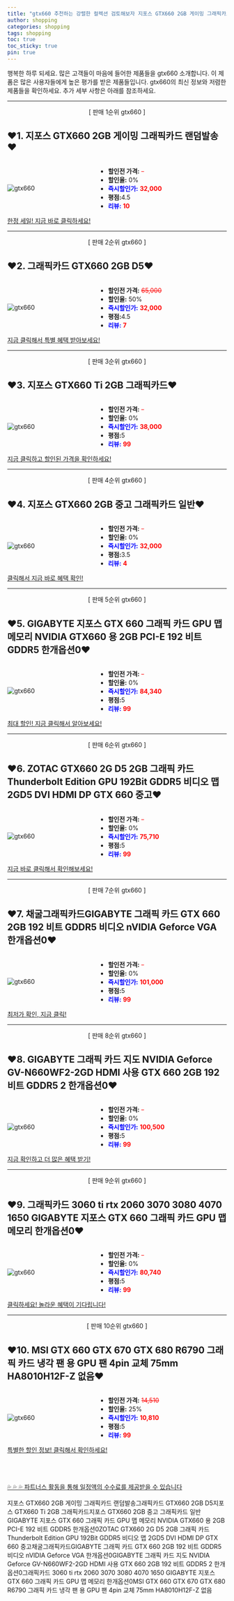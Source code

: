 ```yaml
---
title: "gtx660 추천하는 강렬한 컬렉션 검토해보자 지포스 GTX660 2GB 게이밍 그래픽카드"
author: shopping
categories: shopping
tags: shopping
toc: true
toc_sticky: true
pin: true
---
```

행복한 하루 되세요. 많은 고객들이 마음에 들어한 제품들을 gtx660 소개합니다. 이 제품은 많은 사용자들에게 높은 평가를 받은 제품들입니다. gtx660의 최신 정보와 저렴한 제품들을 확인하세요. 추가 세부 사항은 아래를 참조하세요.

---
<p class="toplist" style="margin: 0 auto; display: block; width: fit-content;">[ 판매 1순위 gtx660 ]</p>

<h2><strong>❤️1. 지포스 GTX660 2GB 게이밍 그래픽카드 랜덤발송❤️</strong></h2>

<div style="display: flex; align-items: center;">
    <div style="flex: 0.4;">
        <img src="https://thumbnail9.coupangcdn.com/thumbnails/remote/230x230ex/image/vendor_inventory/9d1e/67ad3dc18358c46888bf7bc78ca7a2a2b067055cc2e3acacff6df03d002f.jpg" alt="gtx660" style="max-width: 100%;">
    </div>
    <div style="flex: 0.6; margin-left: 10px;">
        <ul>
            <li><strong>할인전 가격:</strong> <del style="color: red;">-</del></li>
            <li><strong>할인율:</strong> 0%</li>
            <li><span style='color:blue'><strong>즉시할인가:</strong></span> <span style='color:red'><strong>32,000</strong></span></li>
            <li><strong>평점:</strong>4.5</li>
            <li><span style='color:blue'><strong>리뷰:</strong></span> <span style='color:red'><strong>10</strong></span></li>
        </ul>
    </div>
</div>
<div class="center">
    <a href="https://William4Davisa.github.io?lptag=AF9450613&subid=githubio&pageKey=7378522825&traceid=V0-153&itemId=19049563458&vendorItemId=86172768369" class="myButton">
        한정 세일! 지금 바로 클릭하세요!
    </a>
</div>


---
<p class="toplist" style="margin: 0 auto; display: block; width: fit-content;">[ 판매 2순위 gtx660 ]</p>

<h2><strong>❤️2. 그래픽카드 GTX660 2GB D5❤️</strong></h2>

<div style="display: flex; align-items: center;">
    <div style="flex: 0.4;">
        <img src="https://thumbnail9.coupangcdn.com/thumbnails/remote/230x230ex/image/vendor_inventory/e4d6/d5822e108a5dbfcaad5eec09505ff1af2446290307122e82e0799a5973f6.jpg" alt="gtx660" style="max-width: 100%;">
    </div>
    <div style="flex: 0.6; margin-left: 10px;">
        <ul>
            <li><strong>할인전 가격:</strong> <del style="color: red;">65,000</del></li>
            <li><strong>할인율:</strong> 50%</li>
            <li><span style='color:blue'><strong>즉시할인가:</strong></span> <span style='color:red'><strong>32,000</strong></span></li>
            <li><strong>평점:</strong>4.5</li>
            <li><span style='color:blue'><strong>리뷰:</strong></span> <span style='color:red'><strong>7</strong></span></li>
        </ul>
    </div>
</div>
<div class="center">
    <a href="https://William4Davisa.github.io?lptag=AF9450613&subid=githubio&pageKey=7053592480&traceid=V0-153&itemId=17470439490&vendorItemId=84638113177" class="myButton">
        지금 클릭해서 특별 혜택 받아보세요!
    </a>
</div>


---
<p class="toplist" style="margin: 0 auto; display: block; width: fit-content;">[ 판매 3순위 gtx660 ]</p>

<h2><strong>❤️3. 지포스 GTX660 Ti 2GB 그래픽카드❤️</strong></h2>

<div style="display: flex; align-items: center;">
    <div style="flex: 0.4;">
        <img src="https://thumbnail9.coupangcdn.com/thumbnails/remote/230x230ex/image/vendor_inventory/7b2b/3fd6d16600cdfc9b2c17b46440b770cfa5b2d7ce97725e069619fc6c90aa.jpg" alt="gtx660" style="max-width: 100%;">
    </div>
    <div style="flex: 0.6; margin-left: 10px;">
        <ul>
            <li><strong>할인전 가격:</strong> <del style="color: red;">-</del></li>
            <li><strong>할인율:</strong> 0%</li>
            <li><span style='color:blue'><strong>즉시할인가:</strong></span> <span style='color:red'><strong>38,000</strong></span></li>
            <li><strong>평점:</strong>5</li>
            <li><span style='color:blue'><strong>리뷰:</strong></span> <span style='color:red'><strong>99</strong></span></li>
        </ul>
    </div>
</div>
<div class="center">
    <a href="https://William4Davisa.github.io?lptag=AF9450613&subid=githubio&pageKey=8042540976&traceid=V0-153&itemId=22524238699&vendorItemId=89566272872" class="myButton">
        지금 클릭하고 할인된 가격을 확인하세요!
    </a>
</div>


---
<p class="toplist" style="margin: 0 auto; display: block; width: fit-content;">[ 판매 4순위 gtx660 ]</p>

<h2><strong>❤️4. 지포스 GTX660 2GB 중고 그래픽카드 일반❤️</strong></h2>

<div style="display: flex; align-items: center;">
    <div style="flex: 0.4;">
        <img src="https://thumbnail9.coupangcdn.com/thumbnails/remote/230x230ex/image/vendor_inventory/9393/84b9473f011aeb272eb406b7c1baa4bbd0e1dafe30f55e6c9ad561e2e4af.jpg" alt="gtx660" style="max-width: 100%;">
    </div>
    <div style="flex: 0.6; margin-left: 10px;">
        <ul>
            <li><strong>할인전 가격:</strong> <del style="color: red;">-</del></li>
            <li><strong>할인율:</strong> 0%</li>
            <li><span style='color:blue'><strong>즉시할인가:</strong></span> <span style='color:red'><strong>32,000</strong></span></li>
            <li><strong>평점:</strong>3.5</li>
            <li><span style='color:blue'><strong>리뷰:</strong></span> <span style='color:red'><strong>4</strong></span></li>
        </ul>
    </div>
</div>
<div class="center">
    <a href="https://William4Davisa.github.io?lptag=AF9450613&subid=githubio&pageKey=6555941836&traceid=V0-153&itemId=14654525979&vendorItemId=81895760205" class="myButton">
        클릭해서 지금 바로 혜택 확인!
    </a>
</div>


---
<p class="toplist" style="margin: 0 auto; display: block; width: fit-content;">[ 판매 5순위 gtx660 ]</p>

<h2><strong>❤️5. GIGABYTE 지포스 GTX 660 그래픽 카드 GPU 맵 메모리 NVIDIA GTX660 용 2GB PCI-E 192 비트 GDDR5 한개옵션0❤️</strong></h2>

<div style="display: flex; align-items: center;">
    <div style="flex: 0.4;">
        <img src="https://thumbnail10.coupangcdn.com/thumbnails/remote/230x230ex/image/vendor_inventory/5c10/5e9ba9654aea708ac854ad10dbdac798a12af2c68507736ba9de6011271f.jpg" alt="gtx660" style="max-width: 100%;">
    </div>
    <div style="flex: 0.6; margin-left: 10px;">
        <ul>
            <li><strong>할인전 가격:</strong> <del style="color: red;">-</del></li>
            <li><strong>할인율:</strong> 0%</li>
            <li><span style='color:blue'><strong>즉시할인가:</strong></span> <span style='color:red'><strong>84,340</strong></span></li>
            <li><strong>평점:</strong>5</li>
            <li><span style='color:blue'><strong>리뷰:</strong></span> <span style='color:red'><strong>99</strong></span></li>
        </ul>
    </div>
</div>
<div class="center">
    <a href="https://William4Davisa.github.io?lptag=AF9450613&subid=githubio&pageKey=7131185638&traceid=V0-153&itemId=17879814196&vendorItemId=90726297613" class="myButton">
        최대 할인! 지금 클릭해서 알아보세요!
    </a>
</div>


---
<p class="toplist" style="margin: 0 auto; display: block; width: fit-content;">[ 판매 6순위 gtx660 ]</p>

<h2><strong>❤️6. ZOTAC GTX660 2G D5 2GB 그래픽 카드 Thunderbolt Edition GPU 192Bit GDDR5 비디오 맵 2GD5 DVI HDMI DP GTX 660 중고❤️</strong></h2>

<div style="display: flex; align-items: center;">
    <div style="flex: 0.4;">
        <img src="https://thumbnail7.coupangcdn.com/thumbnails/remote/230x230ex/image/vendor_inventory/1eed/392688202b45291a9a7dd2e0f974ff397bfe057662a90f842a054177c801.jpg" alt="gtx660" style="max-width: 100%;">
    </div>
    <div style="flex: 0.6; margin-left: 10px;">
        <ul>
            <li><strong>할인전 가격:</strong> <del style="color: red;">-</del></li>
            <li><strong>할인율:</strong> 0%</li>
            <li><span style='color:blue'><strong>즉시할인가:</strong></span> <span style='color:red'><strong>75,710</strong></span></li>
            <li><strong>평점:</strong>5</li>
            <li><span style='color:blue'><strong>리뷰:</strong></span> <span style='color:red'><strong>99</strong></span></li>
        </ul>
    </div>
</div>
<div class="center">
    <a href="https://William4Davisa.github.io?lptag=AF9450613&subid=githubio&pageKey=7175925069&traceid=V0-153&itemId=18088708135&vendorItemId=90121151365" class="myButton">
        지금 바로 클릭해서 확인해보세요!
    </a>
</div>


---
<p class="toplist" style="margin: 0 auto; display: block; width: fit-content;">[ 판매 7순위 gtx660 ]</p>

<h2><strong>❤️7. 채굴그래픽카드GIGABYTE 그래픽 카드 GTX 660 2GB 192 비트 GDDR5 비디오 nVIDIA Geforce VGA 한개옵션0❤️</strong></h2>

<div style="display: flex; align-items: center;">
    <div style="flex: 0.4;">
        <img src="https://thumbnail8.coupangcdn.com/thumbnails/remote/230x230ex/image/vendor_inventory/3d9d/48d4d1ed1f95b5848861da1df5c6565ac9f23628faa890795583b02c7386.jpg" alt="gtx660" style="max-width: 100%;">
    </div>
    <div style="flex: 0.6; margin-left: 10px;">
        <ul>
            <li><strong>할인전 가격:</strong> <del style="color: red;">-</del></li>
            <li><strong>할인율:</strong> 0%</li>
            <li><span style='color:blue'><strong>즉시할인가:</strong></span> <span style='color:red'><strong>101,000</strong></span></li>
            <li><strong>평점:</strong>5</li>
            <li><span style='color:blue'><strong>리뷰:</strong></span> <span style='color:red'><strong>99</strong></span></li>
        </ul>
    </div>
</div>
<div class="center">
    <a href="https://William4Davisa.github.io?lptag=AF9450613&subid=githubio&pageKey=7183440561&traceid=V0-153&itemId=18121528659&vendorItemId=86264621765" class="myButton">
        최저가 확인, 지금 클릭!
    </a>
</div>


---
<p class="toplist" style="margin: 0 auto; display: block; width: fit-content;">[ 판매 8순위 gtx660 ]</p>

<h2><strong>❤️8. GIGABYTE 그래픽 카드 지도 NVIDIA Geforce GV-N660WF2-2GD HDMI 사용 GTX 660 2GB 192 비트 GDDR5 2 한개옵션0❤️</strong></h2>

<div style="display: flex; align-items: center;">
    <div style="flex: 0.4;">
        <img src="https://thumbnail6.coupangcdn.com/thumbnails/remote/230x230ex/image/vendor_inventory/2467/566288ae598b657c908fa6e461fa37f1896b82e448457da2105b1013a51a.jpg" alt="gtx660" style="max-width: 100%;">
    </div>
    <div style="flex: 0.6; margin-left: 10px;">
        <ul>
            <li><strong>할인전 가격:</strong> <del style="color: red;">-</del></li>
            <li><strong>할인율:</strong> 0%</li>
            <li><span style='color:blue'><strong>즉시할인가:</strong></span> <span style='color:red'><strong>100,500</strong></span></li>
            <li><strong>평점:</strong>5</li>
            <li><span style='color:blue'><strong>리뷰:</strong></span> <span style='color:red'><strong>99</strong></span></li>
        </ul>
    </div>
</div>
<div class="center">
    <a href="https://William4Davisa.github.io?lptag=AF9450613&subid=githubio&pageKey=6958260072&traceid=V0-153&itemId=16930426690&vendorItemId=86264633981" class="myButton">
        지금 확인하고 더 많은 혜택 받기!
    </a>
</div>


---
<p class="toplist" style="margin: 0 auto; display: block; width: fit-content;">[ 판매 9순위 gtx660 ]</p>

<h2><strong>❤️9. 그래픽카드 3060 ti rtx 2060 3070 3080 4070 1650 GIGABYTE 지포스 GTX 660 그래픽 카드 GPU 맵 메모리 한개옵션0❤️</strong></h2>

<div style="display: flex; align-items: center;">
    <div style="flex: 0.4;">
        <img src="https://thumbnail8.coupangcdn.com/thumbnails/remote/230x230ex/image/vendor_inventory/9537/7699c58e348eca4c7f39bb7cbaa4e43f2b509bf6e0a337be0bca6658749c.jpg" alt="gtx660" style="max-width: 100%;">
    </div>
    <div style="flex: 0.6; margin-left: 10px;">
        <ul>
            <li><strong>할인전 가격:</strong> <del style="color: red;">-</del></li>
            <li><strong>할인율:</strong> 0%</li>
            <li><span style='color:blue'><strong>즉시할인가:</strong></span> <span style='color:red'><strong>80,740</strong></span></li>
            <li><strong>평점:</strong>5</li>
            <li><span style='color:blue'><strong>리뷰:</strong></span> <span style='color:red'><strong>99</strong></span></li>
        </ul>
    </div>
</div>
<div class="center">
    <a href="https://William4Davisa.github.io?lptag=AF9450613&subid=githubio&pageKey=7247926707&traceid=V0-153&itemId=18430484304&vendorItemId=90137085744" class="myButton">
        클릭하세요! 놀라운 혜택이 기다립니다!
    </a>
</div>


---
<p class="toplist" style="margin: 0 auto; display: block; width: fit-content;">[ 판매 10순위 gtx660 ]</p>

<h2><strong>❤️10. MSI GTX 660 GTX 670 GTX 680 R6790 그래픽 카드 냉각 팬 용 GPU 팬 4pin 교체 75mm HA8010H12F-Z 없음❤️</strong></h2>

<div style="display: flex; align-items: center;">
    <div style="flex: 0.4;">
        <img src="https://thumbnail10.coupangcdn.com/thumbnails/remote/230x230ex/image/vendor_inventory/89fa/473de669617fcecd4e63abc13b903f07e9d4ed82def613724bb662a0ac99.jpg" alt="gtx660" style="max-width: 100%;">
    </div>
    <div style="flex: 0.6; margin-left: 10px;">
        <ul>
            <li><strong>할인전 가격:</strong> <del style="color: red;">14,510</del></li>
            <li><strong>할인율:</strong> 25%</li>
            <li><span style='color:blue'><strong>즉시할인가:</strong></span> <span style='color:red'><strong>10,810</strong></span></li>
            <li><strong>평점:</strong>5</li>
            <li><span style='color:blue'><strong>리뷰:</strong></span> <span style='color:red'><strong>99</strong></span></li>
        </ul>
    </div>
</div>
<div class="center">
    <a href="https://William4Davisa.github.io?lptag=AF9450613&subid=githubio&pageKey=7577429884&traceid=V0-153&itemId=19996030286&vendorItemId=90287498640" class="myButton">
        특별한 할인 정보! 클릭해서 확인하세요!
    </a>
</div>

<br><br><br>[💦 💦 💦 파트너스 활동을 통해 일정액의 수수료를 제공받을 수 있습니다](https://link.coupang.com/a/bcpT2c)<br><br>지포스 GTX660 2GB 게이밍 그래픽카드 랜덤발송그래픽카드 GTX660 2GB D5지포스 GTX660 Ti 2GB 그래픽카드지포스 GTX660 2GB 중고 그래픽카드 일반GIGABYTE 지포스 GTX 660 그래픽 카드 GPU 맵 메모리 NVIDIA GTX660 용 2GB PCI-E 192 비트 GDDR5 한개옵션0ZOTAC GTX660 2G D5 2GB 그래픽 카드 Thunderbolt Edition GPU 192Bit GDDR5 비디오 맵 2GD5 DVI HDMI DP GTX 660 중고채굴그래픽카드GIGABYTE 그래픽 카드 GTX 660 2GB 192 비트 GDDR5 비디오 nVIDIA Geforce VGA 한개옵션0GIGABYTE 그래픽 카드 지도 NVIDIA Geforce GV-N660WF2-2GD HDMI 사용 GTX 660 2GB 192 비트 GDDR5 2 한개옵션0그래픽카드 3060 ti rtx 2060 3070 3080 4070 1650 GIGABYTE 지포스 GTX 660 그래픽 카드 GPU 맵 메모리 한개옵션0MSI GTX 660 GTX 670 GTX 680 R6790 그래픽 카드 냉각 팬 용 GPU 팬 4pin 교체 75mm HA8010H12F-Z 없음